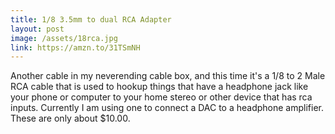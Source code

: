 ```yaml
---
title: 1/8 3.5mm to dual RCA Adapter
layout: post
image: /assets/18rca.jpg
link: https://amzn.to/31TSmNH
---
```


Another cable in my neverending cable box, and this time it's a 1/8 to 2 Male RCA cable that is used to hookup things that have a headphone jack like your phone or computer to your home stereo or other device that has rca inputs. Currently I am using one to connect a DAC to a headphone amplifier. These are only about $10.00.